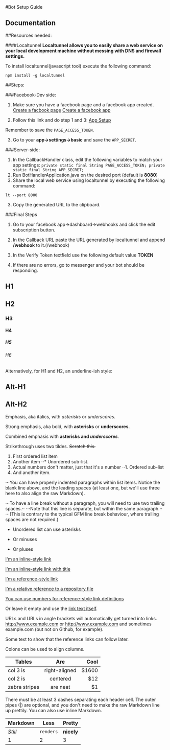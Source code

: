 <!DOCTYPE html>
<html>
<meta name="viewport" content="width=device-width, initial-scale=1">

<style>
</style>
<body>
<article class="markdown-body">
#Bot Setup Guide

# Documentation

##Resources needed:

####Localtunnel
**Localtunnel allows you to easily share a web service on your local development machine without messing with DNS and firewall settings.**

To install localtunnel(javascript tool) execute the following command:

`npm install -g localtunnel`

##Steps:


###Facebook-Dev side:
1. Make sure you have a facebook page and a facebook app created.
[Create a facbook page](https://www.facebook.com/pages/create)
[Create a facebook app](https://developers.facebook.com/docs/apps/register)

2. Follow this link and do step 1 and 3:
[App Setup](https://developers.facebook.com/docs/messenger-platform/getting-started/app-setup)

Remember to save the `PAGE_ACCESS_TOKEN`.

3. Go to your **app->settings->basic** and save the `APP_SECRET`.

###Server-side:
1. In the CallbackHandler class, edit the following variables to match your app settings:
`private static final String PAGE_ACCESS_TOKEN;
private static final String APP_SECRET;`
2. Run BotHandlerApplication.java on the desired port (default is **8080**)
3. Share the local web service using localtunnel by executing the following command:

`lt --port 8000`

3. Copy the generated URL to the clipboard.

###Final Steps
1. Go to your facebook app->dashboard->webhooks and click the edit subscription button.

2. In the Callback URL paste the URL generated by localtunnel and append __/webhook__ to it.(<URL>/webhook)
3. In the Verify Token textfield use the following default value **TOKEN**

4. If there are no errors, go to messenger and your bot should be responding.


# H1
## H2
### H3
#### H4
##### H5
###### H6

Alternatively, for H1 and H2, an underline-ish style:

Alt-H1
======

Alt-H2
------

Emphasis, aka italics, with *asterisks* or _underscores_.

Strong emphasis, aka bold, with **asterisks** or __underscores__.

Combined emphasis with **asterisks and _underscores_**.

Strikethrough uses two tildes. ~~Scratch this.~~

1. First ordered list item
2. Another item
⋅⋅* Unordered sub-list.
1. Actual numbers don't matter, just that it's a number
⋅⋅1. Ordered sub-list
4. And another item.

⋅⋅⋅You can have properly indented paragraphs within list items. Notice the blank line above, and the leading spaces (at least one, but we'll use three here to also align the raw Markdown).

⋅⋅⋅To have a line break without a paragraph, you will need to use two trailing spaces.⋅⋅
⋅⋅⋅Note that this line is separate, but within the same paragraph.⋅⋅
⋅⋅⋅(This is contrary to the typical GFM line break behaviour, where trailing spaces are not required.)

* Unordered list can use asterisks
- Or minuses
+ Or pluses

[I'm an inline-style link](https://www.google.com)

[I'm an inline-style link with title](https://www.google.com "Google's Homepage")

[I'm a reference-style link][Arbitrary case-insensitive reference text]

[I'm a relative reference to a repository file](../blob/master/LICENSE)

[You can use numbers for reference-style link definitions][1]

Or leave it empty and use the [link text itself].

URLs and URLs in angle brackets will automatically get turned into links.
http://www.example.com or <http://www.example.com> and sometimes
example.com (but not on Github, for example).

Some text to show that the reference links can follow later.

[arbitrary case-insensitive reference text]: https://www.mozilla.org
[1]: http://slashdot.org
[link text itself]: http://www.reddit.com

Colons can be used to align columns.

| Tables        | Are           | Cool  |
| ------------- |:-------------:| -----:|
| col 3 is      | right-aligned | $1600 |
| col 2 is      | centered      |   $12 |
| zebra stripes | are neat      |    $1 |

There must be at least 3 dashes separating each header cell.
The outer pipes (|) are optional, and you don't need to make the
raw Markdown line up prettily. You can also use inline Markdown.

Markdown | Less | Pretty
--- | --- | ---
*Still* | `renders` | **nicely**
1 | 2 | 3

</article>
</body>
</html>
